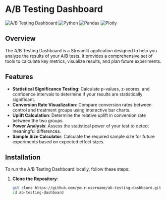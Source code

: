# A/B Testing Dashboard

![A/B Testing Dashboard](https://img.shields.io/badge/Streamlit-FF4B4B?style=for-the-badge&logo=Streamlit&logoColor=white)
![Python](https://img.shields.io/badge/Python-3776AB?style=for-the-badge&logo=python&logoColor=white)
![Pandas](https://img.shields.io/badge/Pandas-150458?style=for-the-badge&logo=pandas&logoColor=white)
![Plotly](https://img.shields.io/badge/Plotly-3F4F75?style=for-the-badge&logo=plotly&logoColor=white)

## Overview

The A/B Testing Dashboard is a Streamlit application designed to help you analyze the results of your A/B tests. It provides a comprehensive set of tools to calculate key metrics, visualize results, and plan future experiments.

## Features

- **Statistical Significance Testing**: Calculate p-values, z-scores, and confidence intervals to determine if your results are statistically significant.
- **Conversion Rate Visualization**: Compare conversion rates between control and treatment groups using interactive bar charts.
- **Uplift Calculation**: Determine the relative uplift in conversion rate between the two groups.
- **Power Analysis**: Assess the statistical power of your test to detect meaningful differences.
- **Sample Size Calculator**: Calculate the required sample size for future experiments based on expected effect sizes.

## Installation

To run the A/B Testing Dashboard locally, follow these steps:

1. **Clone the Repository**:
   ```bash
   git clone https://github.com/your-username/ab-testing-dashboard.git
   cd ab-testing-dashboard
